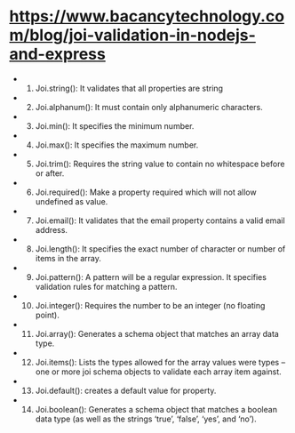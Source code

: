 # https://www.bacancytechnology.com/blog/joi-validation-in-nodejs-and-express

- 1. Joi.string(): It validates that all properties are string
- 2. Joi.alphanum(): It must contain only alphanumeric characters.
- 3. Joi.min(): It specifies the minimum number.
- 4. Joi.max(): It specifies the maximum number.
- 5. Joi.trim(): Requires the string value to contain no whitespace before or after.
- 6. Joi.required(): Make a property required which will not allow undefined as value.
- 7. Joi.email(): It validates that the email property contains a valid email address.
- 8. Joi.length(): It specifies the exact number of character or number of items in the array.
- 9. Joi.pattern(): A pattern will be a regular expression. It specifies validation rules for matching a pattern.
- 10. Joi.integer(): Requires the number to be an integer (no floating point).
- 11. Joi.array(): Generates a schema object that matches an array data type.
- 12. Joi.items(): Lists the types allowed for the array values were types – one or more joi schema objects to validate each array item against.
- 13. Joi.default(): creates a default value for property.
- 14. Joi.boolean(): Generates a schema object that matches a boolean data type (as well as the strings ‘true’, ‘false’, ‘yes’, and ‘no’).